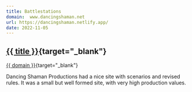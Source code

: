 ```yaml
---
title: Battlestations
domain:  www.dancingshaman.net
url: https://dancingshaman.netlify.app/
date: 2022-11-05
---
```

## [{{ title }}]({{url}}){target="_blank"}
[{{ domain }}]({{url}}){target="_blank"}

Dancing Shaman Productions had a nice site with scenarios and revised rules. It was a small but well formed site, with very high production values. 

